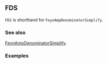 ## FDS

`FDS` is shorthand for `FeynAmpDenominatorSimplify`.

### See also

[FeynAmpDenominatorSimplify](FeynAmpDenominatorSimplify).

### Examples